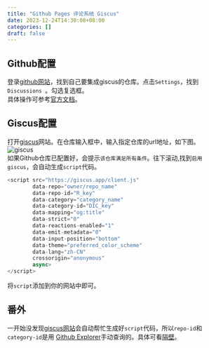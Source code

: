 ```yaml
---
title: "Github Pages 评论系统 Giscus"
date: 2023-12-24T14:30:08+08:00
categories: []
draft: false
---
```

## Github配置  
登录[github网站](https://github.com/)，找到自己要集成giscus的仓库。点击`Settings`，找到`Discussions `。勾选复选框。  
具体操作可参考[官方文档](https://docs.github.com/zh/discussions/quickstart)。  
## Giscus配置
打开[giscus](https://giscus.app/zh-CN)网站。在仓库输入框中，输入指定仓库的url地址，如下图。  
![giscus](../../images/20231224144225.png)  
如果Github仓库已配置好，会提示`该仓库满足所有条件`。往下滚动,找到`启用 giscus`，会自动生成`script`代码。
```javascript
<script src="https://giscus.app/client.js"
        data-repo="owner/repo_name"
        data-repo-id="R_key"
        data-category="category_name"
        data-category-id="DIC_key"
        data-mapping="og:title"
        data-strict="0"
        data-reactions-enabled="1"
        data-emit-metadata="0"
        data-input-position="bottom"
        data-theme="preferred_color_scheme"
        data-lang="zh-CN"
        crossorigin="anonymous"
        async>
</script>
```  
将`script`添加到你的网站中即可。  
## 番外  
一开始没发现[giscus网站](https://giscus.app/zh-CN)会自动帮忙生成好`script`代码，所以`repo-id`和`category-id`是用
[Github Explorer](https://docs.github.com/zh/graphql/overview/explorer)手动查询的。具体可看[隔壁](/post/github_explorer)。